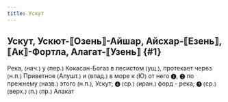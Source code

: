 ```yaml
---
title: Ускут
---
```

## Ускут, Ускют-⟦Озень⟧-Айшар, Айсхар-⟦Езень⟧, ⟦Ак⟧-Фортла, Алагат-⟦Узень⟧ {#1}

Река, ⦅нач.⦆ у ⦅пер.⦆ Кокасан-Богаз в лесистом ⦅ущ.⦆, протекает через ⦅н.п.⦆ Приветное ⦅Алушт.⦆ и ⦅впад.⦆ в море к ⦅Ю⦆ от него ❶, ❷ по прежнему ⦅назв.⦆ этого ⦅н.п.⦆, Ускут; ❹ ⦅ср.⦆ ⦅иран.⦆ форд - река; ❺ ⦅ср.⦆ ⦅верх.⦆ ⦅п.⦆ ⦅пр.⦆ Алакат
